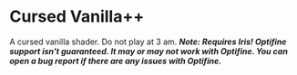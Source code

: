 # Cursed Vanilla++
A cursed vanilla shader. Do not play at 3 am.
***Note: Requires Iris! Optifine support isn't guaranteed. It may or may not work with Optifine. You can open a bug report if there are any issues with Optifine.***
